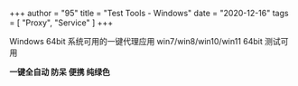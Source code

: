 +++
author = "95"
title = "Test Tools - Windows"
date = "2020-12-16"
tags = [
    "Proxy",
    "Service"
]
+++
<!--more-->
Windows 64bit 系统可用的一键代理应用
win7/win8/win10/win11 64bit 测试可用

**一键全自动 防呆 便携 纯绿色**
